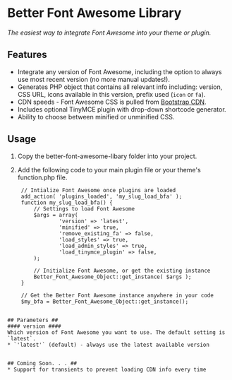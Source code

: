 Better Font Awesome Library
===========================

*The easiest way to integrate Font Awesome into your theme or plugin.*

## Features ##
* Integrate any version of Font Awesome, including the option to always use most recent version (no more manual updates!).
* Generates PHP object that contains all relevant info including: version, CSS URL, icons available in this version, prefix used (`icon` or `fa`).
* CDN speeds - Font Awesome CSS is pulled from [Bootstrap CDN](http://www.bootstrapcdn.com/#fontawesome_tab).
* Includes optional TinyMCE plugin with drop-down shortcode generator.
* Ability to choose between minified or unminified CSS.

## Usage ##
1. Copy the better-font-awesome-libary folder into your project.

2. Add the following code to your main plugin file or your theme's function.php file.
   ```
	// Intialize Font Awesome once plugins are loaded
	add_action( 'plugins_loaded', 'my_slug_load_bfa' );
	function my_slug_load_bfa() {
		// Settings to load Font Awesome
		$args = array(
				'version' => 'latest',
				'minified' => true,
				'remove_existing_fa' => false,
				'load_styles' => true,
				'load_admin_styles' => true,
				'load_tinymce_plugin' => false,
		);
		
		// Initialize Font Awesome, or get the existing instance
		Better_Font_Awesome_Object::get_instance( $args );
	}
	
	// Get the Better Font Awesome instance anywhere in your code
	$my_bfa = Better_Font_Awesome_Object::get_instance();
```

## Parameters ##
#### version ####
Which version of Font Awesome you want to use. The default setting is `latest`.
* `'latest'` (default) - always use the latest available version


## Coming Soon. . . ##
* Support for transients to prevent loading CDN info every time
